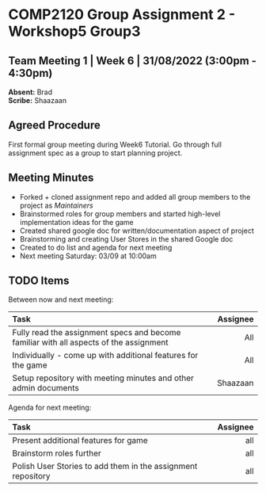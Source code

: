 # COMP2120 Group Assignment 2 - Workshop5 Group3

## Team Meeting 1 | Week 6 | 31/08/2022 (3:00pm - 4:30pm)
**Absent:**
Brad  
**Scribe:**
Shaazaan
## Agreed Procedure
First formal group meeting during Week6 Tutorial. Go through full assignment spec as a group to start planning project.

## Meeting Minutes
- Forked + cloned assignment repo and added all group members to the project as *Maintainers*
- Brainstormed roles for group members and started high-level implementation ideas for the game 
- Created shared google doc for written/documentation aspect of project
- Brainstorming and creating User Stores in the shared Google doc
- Created to do list and agenda for next meeting
- Next meeting Saturday: 03/09 at 10:00am

## TODO Items
Between now and next meeting:

| Task                                                                                    | Assignee |
|:----------------------------------------------------------------------------------------|---------:|
| Fully read the assignment specs and become familiar with all aspects of the assignment  |      All |
| Individually - come up with additional features for the game                            |      All |
| Setup repository with meeting minutes and other admin documents                         | Shaazaan |

Agenda for next meeting:

| Task                                                         |        Assignee |
|:-------------------------------------------------------------|----------------:|
| Present additional features for game                         |             all |
| Brainstorm roles further                                     |             all |
| Polish User Stories to add them in the assignment repository |             all |